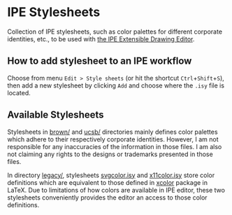 # IPE Stylesheets

Collection of IPE stylesheets, such as color palettes for different corporate identities, etc., to be used with [the IPE Extensible Drawing Editor](http://ipe.otfried.org/).

## How to add stylesheet to an IPE workflow

Choose from menu `Edit > Style sheets` (or hit the shortcut `Ctrl`+`Shift`+`S`), then add a new stylesheet by clicking `Add` and choose where the `.isy` file is located.

## Available Stylesheets

Stylesheets in [brown/](brown/) and [ucsb/](ucsb/) directories mainly defines color palettes which adhere to their respectively corporate identities. However, I am not responsible for any inaccuracies of the information in those files. I am also not claiming any rights to the designs or trademarks presented in those files.

In directory [legacy/](legacy/), stylesheets [svgcolor.isy](legacy/svgcolor.isy) and [x11color.isy](legacy/x11color.isy) store color definitions which are equivalent to those defined in [xcolor](https://ctan.org/pkg/xcolor) package in LaTeX. Due to limitations of how colors are available in IPE editor, these two stylesheets conveniently provides the editor an access to those color definitions.
